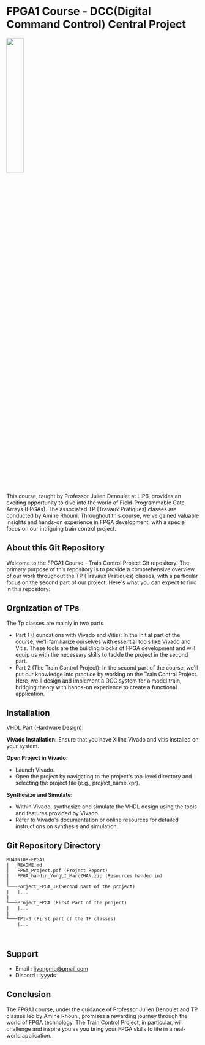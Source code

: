 # FPGA1 Course - DCC(Digital Command Control) Central Project


<img src="https://upload.wikimedia.org/wikipedia/fr/c/cd/Logo_Sorbonne_Universit%C3%A9.png"  width="30%" height="30%">


This course, taught by Professor Julien Denoulet at LIP6, provides an exciting opportunity to dive into the world of Field-Programmable Gate Arrays (FPGAs). The associated TP (Travaux Pratiques) classes are conducted by Amine Rhouni. Throughout this course, we've gained valuable insights and hands-on experience in FPGA development, with a special focus on our intriguing train control project.

## About this Git Repository
Welcome to the FPGA1 Course - Train Control Project Git repository! The primary purpose of this repository is to provide a comprehensive overview of our work throughout the TP (Travaux Pratiques) classes, with a particular focus on the second part of our project. Here's what you can expect to find in this repository:

## Orgnization of TPs
The Tp classes are mainly in two parts 
- Part 1 (Foundations with Vivado and Vitis): In the initial part of the course, we'll familiarize ourselves with essential tools like Vivado and Vitis. These tools are the building blocks of FPGA development and will equip us with the necessary skills to tackle the project in the second part.
- Part 2 (The Train Control Project): In the second part of the course, we'll put our knowledge into practice by working on the Train Control Project. Here, we'll design and implement a DCC system for a model train, bridging theory with hands-on experience to create a functional application.

## Installation
VHDL Part (Hardware Design):

__Vivado Installation:__ Ensure that you have Xilinx Vivado and vitis installed on your system.

__Open Project in Vivado:__
- Launch Vivado.
- Open the project by navigating to the project's top-level directory and selecting the project file (e.g., project_name.xpr).

__Synthesize and Simulate:__

- Within Vivado, synthesize and simulate the VHDL design using the tools and features provided by Vivado.
- Refer to Vivado's documentation or online resources for detailed instructions on synthesis and simulation.

## Git Repository Directory
```
MU4IN108-FPGA1
│   README.md
│   FPGA_Project.pdf (Project Report)
|   FPGA_handin_YongLI_MarcZHAN.zip (Resources handed in)
│   
└───Porject_FPGA_IP(Second part of the project)
|   |...
|
└───Project_FPGA (First Part of the project)
|   |...
|
└───TP1-3 (First part of the TP classes)
    |...

    
```

## Support

- Email : liyongmb@gmail.com
- Discord : lyyyds
  
## Conclusion
The FPGA1 course, under the guidance of Professor Julien Denoulet and TP classes led by Amine Rhouni, promises a rewarding journey through the world of FPGA technology. The Train Control Project, in particular, will challenge and inspire you as you bring your FPGA skills to life in a real-world application.





